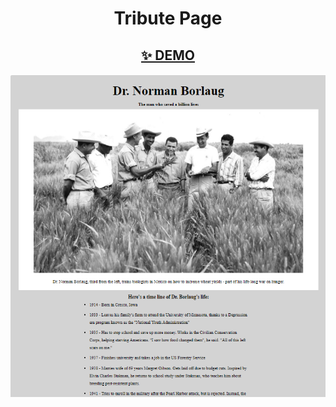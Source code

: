 
<h1 align='center'> Tribute Page </h1>
<h2 align='center'><a href='https://cenacrharsh.github.io/tribute-page-responsive-web-design-fcc/'>✨ DEMO</a></h2>

![ss](./ss.png)
